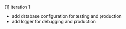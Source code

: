 [1] iteration 1
* add database configuration for testing and production
* add logger for debugging and production